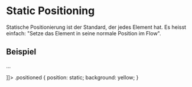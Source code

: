 # Static Positioning

Statische Positionierung ist der Standard, der jedes Element hat. Es heisst einfach: "Setze das Element in seine normale Position im Flow".

## Beispiel

<tabs>
    <tab title="HTML">
        <code-block lang="html">
            <![CDATA[
                <p class="positioned">…</p>
            ]]>
        </code-block>
    </tab>
    <tab title="CSS">
        <code-block lang="css">
            .positioned {
              position: static;
              background: yellow;
            }
        </code-block>
    </tab>
</tabs>